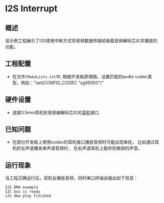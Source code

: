 # I2S Interrupt

## 概述

该示例工程展示了I2S使用中断方式将音频数据传输给板载音频解码芯片并播放的功能。

## 工程配置

- 在文件`CMakeLists.txt`中,  根据开发板原理图，设置匹配的audio codec类型，例如："set(CONFIG_CODEC "sgtl5000")"

## 硬件设置

- 连接3.5mm耳机到音频编解码芯片的[耳机](lab_board_app_headphone)接口

## 已知问题

- 在部分开发板上使用codec的耳机接口播放音频时可能出现串扰， 比如通过耳机的左声道播发单声道音频时， 在右声道耳机上能听到微弱的声音。

## 运行现象

当工程正确运行后，耳机会播放音频，同时串口终端会输出如下信息：
```console
I2S DMA example
I2C bus is ready
i2s dma play finished
```
